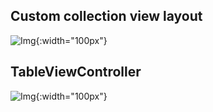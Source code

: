 ## Custom collection view layout
![Img](https://github.com/letov/swift-course-solutions/blob/main/2%20%D0%BA%D1%83%D1%80%D1%81%20-%20%D1%81ustom%20collection%20view%20layout/%D0%9C%D0%B0%D0%BA%D0%B5%D1%82%D1%8B/Size%20UICollectionView%20iPhone%20SE.png?raw=true){:width="100px"}
## TableViewController
![Img](https://github.com/letov/swift-course-solutions/blob/main/2%20%D0%BA%D1%83%D1%80%D1%81%20-%20%D1%81ustom%20collection%20view%20layout/%D0%9C%D0%B0%D0%BA%D0%B5%D1%82%D1%8B/Size%20UITableView%20iPhone%20SE.png?raw=true){:width="100px"}
